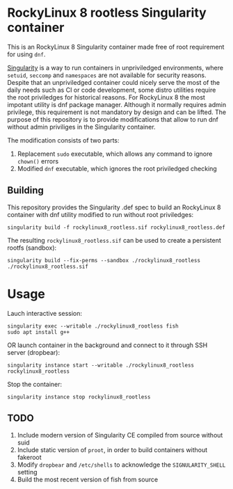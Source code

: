 # RockyLinux 8 rootless Singularity container

This is an RockyLinux 8 Singularity container made free of root requirement for using `dnf`.

[Singularity](https://docs.sylabs.io/guides/3.5/user-guide/introduction.html) is a way to run containers in unpriviledged environments, where `setuid`, `seccomp` and `namespaces` are not available for security reasons. Despite that an unpriviledged container could nicely serve the most of the daily needs such as CI or code development, some distro utilities require the root priviledges for historical reasons. For RockyLinux 8 the most impotant utility is dnf package manager. Although it normally requires admin privilege, this requirement is not mandatory by design and can be lifted. The purpose of this repository is to provide modifications that allow to run dnf without admin priviliges in the Singularity container.

The modification consists of two parts:

1. Replacement `sudo` executable, which allows any command to ignore `chown()` errors
2. Modified `dnf` executable, which ignores the root priviledged checking


## Building

This repository provides the Singularity .def spec to build an RockyLinux 8 container with dnf utility modified to run without root priviledges:

```
singularity build -f rockylinux8_rootless.sif rockylinux8_rootless.def
```

The resulting `rockylinux8_rootless.sif` can be used to create a persistent rootfs (sandbox):

```
singularity build --fix-perms --sandbox ./rockylinux8_rootless ./rockylinux8_rootless.sif
```


# Usage

Lauch interactive session:

```
singularity exec --writable ./rockylinux8_rootless fish
sudo apt install g++
```

OR launch container in the background and connect to it through SSH server (dropbear):

```
singularity instance start --writable ./rockylinux8_rootless rockylinux8_rootless
```

Stop the container:

```
singularity instance stop rockylinux8_rootless
```


## TODO

1. Include modern version of Singularity CE compiled from source without suid
2. Include static version of `proot`, in order to build containers without fakeroot
3. Modify `dropbear` and `/etc/shells` to acknowledge the `SIGNULARITY_SHELL` setting
4. Build the most recent version of fish from source


